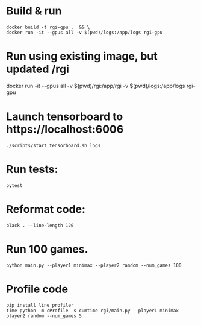 # Build & run
```
docker build -t rgi-gpu .  && \
docker run -it --gpus all -v $(pwd)/logs:/app/logs rgi-gpu
```

# Run using existing image, but updated /rgi
docker run -it --gpus all -v $(pwd)/rgi:/app/rgi -v $(pwd)/logs:/app/logs rgi-gpu


# Launch tensorboard to https://localhost:6006
```
./scripts/start_tensorboard.sh logs
```

# Run tests:
```
pytest
```

# Reformat code:
```
black . --line-length 120
```

# Run 100 games.
```
python main.py --player1 minimax --player2 random --num_games 100
```


# Profile code
```
pip install line_profiler
time python -m cProfile -s cumtime rgi/main.py --player1 minimax --player2 random --num_games 5
```